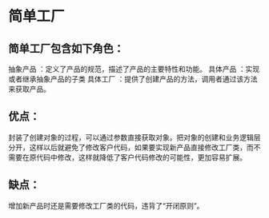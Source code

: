 # 简单工厂

## 简单工厂包含如下角色：
抽象产品 ：定义了产品的规范，描述了产品的主要特性和功能。
具体产品 ：实现或者继承抽象产品的子类
具体工厂 ：提供了创建产品的方法，调用者通过该方法来获取产品。


## 优点：
封装了创建对象的过程，可以通过参数直接获取对象。把对象的创建和业务逻辑层分开，这样以后就避免了修改客户代码，如果要实现新产品直接修改工厂类，而不需要在原代码中修改，这样就降低了客户代码修改的可能性，更加容易扩展。

## 缺点：
增加新产品时还是需要修改工厂类的代码，违背了“开闭原则”。